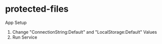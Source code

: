 # protected-files

App Setup

1. Change "ConnectionString:Default" and "LocalStorage:Default" Values
2. Run Service
